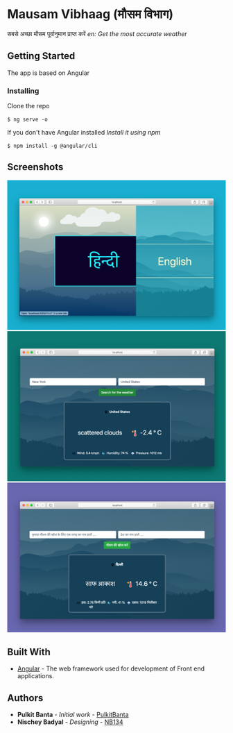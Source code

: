 # Mausam Vibhaag (मौसम विभाग)
सबसे अच्छा मौसम पूर्वानुमान प्राप्त करें
*en: Get the most accurate weather*

## Getting Started

The app is based on Angular

### Installing

Clone the repo

```
$ ng serve -o
```

If you don't have Angular installed
*Install it using npm*

```
$ npm install -g @angular/cli
```

## Screenshots

![Homepage](screenshots/landing-page.png "Landing page")
![Weather in English](screenshots/usa.png "View Weather")
![Weather in Hindi](screenshots/hindi.png "View Weather")

## Built With

* [Angular](https://angular.io/) - The web framework used for development of Front end applications.

## Authors

* **Pulkit Banta** - *Initial work* - [PulkitBanta](https://github.com/PulkitBanta/)
* **Nischey Badyal** - *Designing* - [NB134](https://github.com/NB134)


